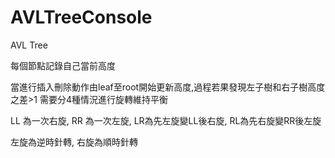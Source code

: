# AVLTreeConsole
AVL Tree

每個節點記錄自己當前高度

當進行插入刪除動作由leaf至root開始更新高度,過程若果發現左子樹和右子樹高度之差>1 需要分4種情況進行旋轉維持平衡

LL 為一次右旋, RR 為一次左旋, LR為先左旋變LL後右旋, RL為先右旋變RR後左旋

左旋為逆時針轉, 右旋為順時針轉

